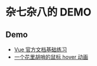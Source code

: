 # 杂七杂八的 DEMO

## Demo

- [Vue 官方文档基础练习](https://krue1.github.io/Practice/Vue/Vue1.html)
- [一个花里胡哨的鼠标 hover 动画](https://krue1.github.io/Practice/一个鼠标Hover动画/index.html)
